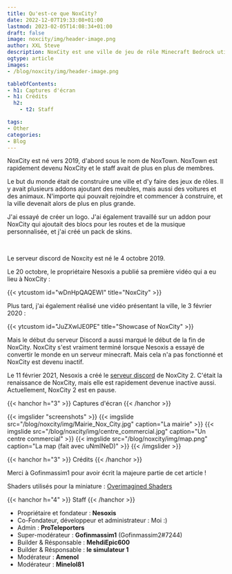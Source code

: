 ```yaml
---
title: Qu'est-ce que NoxCity?
date: 2022-12-07T19:33:08+01:00
lastmod: 2023-02-05T14:08:34+01:00
draft: false
image: noxcity/img/header-image.png
author: XXL Steve
description: NoxCity est une ville de jeu de rôle Minecraft Bedrock utilisant différents addons.
ogtype: article
images:
- /blog/noxcity/img/header-image.png

tableOfContents:
- h1: Captures d'écran
- h1: Crédits
  h2:
    - t2: Staff

tags:
- Other
categories:
- Blog
---
```


NoxCity est né vers 2019, d'abord sous le nom de NoxTown. NoxTown est rapidement devenu NoxCity et le staff avait de plus en plus de membres.

Le but du monde était de construire une ville et d'y faire des jeux de rôles. Il y avait plusieurs addons ajoutant des meubles, mais aussi des voitures et des animaux. N'importe qui pouvait rejoindre et commencer à construire, et la ville devenait alors de plus en plus grande.

J'ai essayé de créer un logo.
J'ai également travaillé sur un addon pour NoxCity qui ajoutait des blocs pour les routes et de la musique personnalisée, et j'ai créé un pack de skins.

&nbsp;

Le serveur discord de Noxcity est né le 4 octobre 2019.

Le 20 octobre, le propriétaire Nesoxis a publié sa première vidéo qui a eu lieu à NoxCity :

{{< ytcustom id="wDnHpQAQEWI" title="NoxCity" >}}

Plus tard, j'ai également réalisé une vidéo présentant la ville, le 3 février 2020 :

{{< ytcustom id="JuZXwlJE0PE" title="Showcase of NoxCity" >}}

Mais le début du serveur Discord a aussi marqué le début de la fin de NoxCity. NoxCity s'est vraiment terminé lorsque Nesoxis a essayé de convertir le monde en un serveur minecraft. Mais cela n'a pas fonctionné et NoxCity est devenu inactif.

Le 11 février 2021, Nesoxis a créé le [serveur discord](https://discord.gg/ZjpkXj37tJ) de NoxCity 2. C'était la renaissance de NoxCity, mais elle est rapidement devenue inactive aussi. Actuellement, NoxCity 2 est en pause.

{{< hanchor h="3" >}}
Captures d'écran
{{< /hanchor >}}

{{< imgslider "screenshots" >}}
    {{< imgslide src="/blog/noxcity/img/Mairie_Nox_City.jpg" caption="La mairie" >}}
    {{< imgslide src="/blog/noxcity/img/centre_commercial.jpg" caption="Un centre commercial" >}}
    {{< imgslide src="/blog/noxcity/img/map.png" caption="La map (fait avec uNmINeD)" >}}
{{< /imgslider >}}


{{< hanchor h="3" >}}
Crédits
{{< /hanchor >}}

Merci à Gofinmassim1 pour avoir écrit la majeure partie de cet article !

Shaders utilisés pour la miniature : [Overimagined Shaders](https://github.com/isuewo/OverimaginedShaders)

{{< hanchor h="4" >}}
Staff
{{< /hanchor >}}

- Propriétaire et fondateur : **Nesoxis**
- Co-Fondateur, développeur et administrateur : Moi :)
- Admin : **ProTeleporters**
- Super-modérateur : **Gofinmassim1** (Gofinmassim2#7244)
- Builder & Résponsable : **MehdiEpic600**
- Builder & Résponsable : **le simulateur 1**
- Modérateur : **Amenol**
- Modérateur : **Minelol81**
